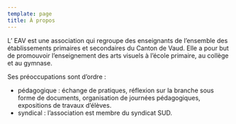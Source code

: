 ```yaml
---
template: page
title: À propos
---
```

L’ EAV est une association qui regroupe des enseignants de l’ensemble des établissements primaires et secondaires du Canton de Vaud. Elle a pour but de promouvoir l’enseignement des arts visuels à l’école primaire, au collège et au gymnase.

Ses préoccupations sont d’ordre :

* pédagogique : échange de pratiques, réflexion sur la branche sous forme de documents, organisation de journées pédagogiques, expositions de travaux d’élèves.
* syndical : l’association est membre du syndicat SUD.
